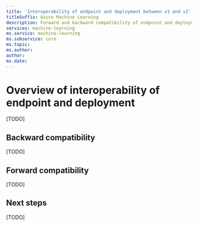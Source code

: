 ```yaml
---
title: 'Interoperability of endpoint and deployment between v1 and v2'
titleSuffix: Azure Machine Learning
description: Forward and backward compatibility of endpoint and deployment between v1 and v2.
services: machine-learning
ms.service: machine-learning
ms.subservice: core
ms.topic:
ms.author:
author:
ms.date:
---
```



# Overview of interoperability of endpoint and deployment

[TODO]

## Backward compatibility

[TODO]

## Forward compatibility

[TODO]

## Next steps

[TODO]
